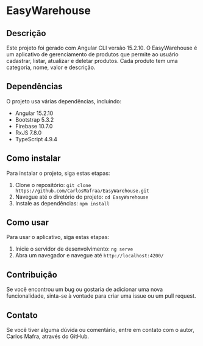 # EasyWarehouse

## Descrição
Este projeto foi gerado com Angular CLI versão 15.2.10. O EasyWarehouse é um aplicativo de gerenciamento de produtos que permite ao usuário cadastrar, listar, atualizar e deletar produtos. Cada produto tem uma categoria, nome, valor e descrição.

## Dependências
O projeto usa várias dependências, incluindo:

- Angular 15.2.10
- Bootstrap 5.3.2
- Firebase 10.7.0
- RxJS 7.8.0
- TypeScript 4.9.4

## Como instalar
Para instalar o projeto, siga estas etapas:

1. Clone o repositório: `git clone https://github.com/CarlosMafraa/EasyWarehouse.git`
2. Navegue até o diretório do projeto: `cd EasyWarehouse`
3. Instale as dependências: `npm install`

## Como usar
Para usar o aplicativo, siga estas etapas:

1. Inicie o servidor de desenvolvimento: `ng serve`
2. Abra um navegador e navegue até `http://localhost:4200/`

## Contribuição
Se você encontrou um bug ou gostaria de adicionar uma nova funcionalidade, sinta-se à vontade para criar uma issue ou um pull request.

## Contato
Se você tiver alguma dúvida ou comentário, entre em contato com o autor, Carlos Mafra, através do GitHub.
